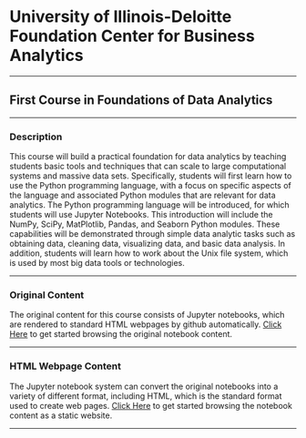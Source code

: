 # University of Illinois-Deloitte Foundation Center for Business Analytics

-----

## First Course in Foundations of Data Analytics

------

### Description

This course will build a practical foundation for data analytics by teaching students basic tools and techniques that can scale to large computational systems and massive data sets. Specifically, students will first learn how to use the Python programming language, with a focus on specific aspects of the language and associated Python modules that are relevant for data analytics. The Python programming language will be introduced, for which students will use Jupyter Notebooks. This introduction will include the NumPy, SciPy, MatPlotlib, Pandas, and Seaborn Python modules. These capabilities will be demonstrated through simple data analytic tasks such as obtaining data, cleaning data, visualizing data, and basic data analysis. In addition, students will learn how to work about the Unix file system, which is used by most big data tools or technologies.

-----

### Original Content

The original content for this course consists of Jupyter notebooks, which are rendered to standard HTML webpages by github automatically. [Click Here][chnb] to get started browsing the original notebook content.

-----

### HTML Webpage Content

The Jupyter notebook system can convert the original notebooks into a variety of different format, including HTML, which is the standard format used to create web pages. [Click Here][chwp] to get started browsing the notebook content as a static website.

-----

[chnb]: original/index.ipynb
[chwp]: html/index.html